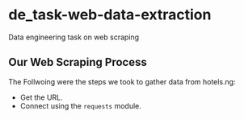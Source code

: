 # de_task-web-data-extraction
Data engineering task on web scraping
## Our Web Scraping Process
The Follwoing were the steps we took to gather data from hotels.ng:

* Get the URL.
* Connect using the `requests` module.
